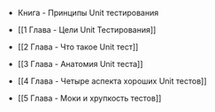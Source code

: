 - Книга - Принципы Unit тестирования

- [[1 Глава -  Цели Unit Тестирования]]
- [[2 Глава - Что такое Unit тест]]
- [[3 Глава - Анатомия Unit теста]]
- [[4 Глава - Четыре аспекта хороших Unit тестов]]
- [[5 Глава - Моки и хрупкость тестов]]